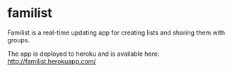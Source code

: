 # familist

Familist is a real-time updating app for creating lists and sharing them with groups.

The app is deployed to heroku and is available here: http://familist.herokuapp.com/
